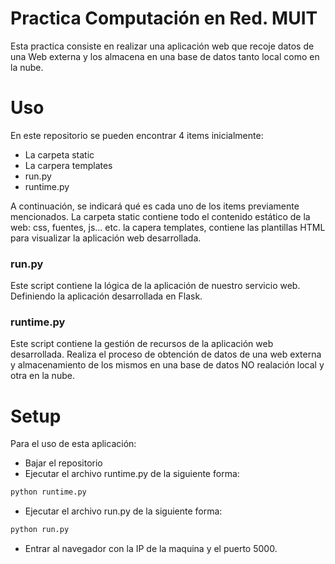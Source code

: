 # Practica Computación en Red. MUIT

Esta practica consiste en realizar una aplicación web que recoje datos de una Web externa y los almacena en una base de datos tanto local como en la nube.

# Uso

En este repositorio se pueden encontrar 4 items inicialmente:

* La carpeta static
* La carpera templates
* run.py
* runtime.py

A continuación, se indicará qué es cada uno de los items previamente mencionados.
La carpeta static contiene todo el contenido estático de la web: css, fuentes, js... etc. la capera templates, contiene las plantillas HTML para visualizar la aplicación web desarrollada.

### run.py

Este script contiene la lógica de la aplicación de nuestro servicio web. Definiendo la aplicación desarrollada en Flask. 

### runtime.py

Este script contiene la gestión de recursos de la aplicación web desarrollada. Realiza el proceso de obtención de datos de una web externa y almacenamiento de los mismos en una base de datos NO realación local y otra en la nube.

# Setup

Para el uso de esta aplicación:

* Bajar el repositorio
* Ejecutar el archivo runtime.py de la siguiente forma:
```bash
python runtime.py
``` 
* Ejecutar el archivo run.py de la siguiente forma:
```bash
python run.py
```
* Entrar al navegador con la IP de la maquina y el puerto 5000.


